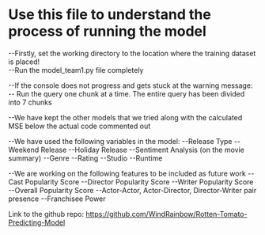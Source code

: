 # Use this file to understand the process of running the model

--Firstly, set the working directory to the location where the training dataset is placed!  
--Run the model_team1.py file completely

--If the console does not progress and gets stuck at the warning message:   
    -- Run the query one chunk at a time. The entire query has been divided into 7 chunks
    
--We have kept the other models that we tried along with the calculated MSE below the actual code commented out

--We have used the following variables in the model:
    --Release Type
    --Weekend Release
    --Holiday Release
    --Sentiment Analysis (on the movie summary)
    --Genre
    --Rating
    --Studio
    --Runtime
    
--We are working on the following features to be included as future work
    --Cast Popularity Score
    --Director Popularity Score
    --Writer Popularity Score
    --Overall Popularity Score
    --Actor-Actor, Actor-Director, Director-Writer pair presence
    --Franchisee Power
    
    
Link to the github repo: https://github.com/WindRainbow/Rotten-Tomato-Predicting-Model
